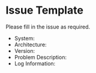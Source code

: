 # Issue Template

Please fill in the issue as required.

* System:
* Architecture:
* Version:
* Problem Description:
* Log Information:
